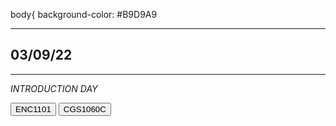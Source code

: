 body{
background-color: #B9D9A9
___

## **03/09/22**
___

*INTRODUCTION DAY*

<body>
<div class="container">
<button>ENC1101</button>
 <button>CGS1060C</button>
  </div>
